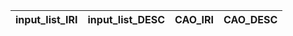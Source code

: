 | input_list_IRI   | input_list_DESC   | CAO_IRI   | CAO_DESC   |
|------------------|-------------------|-----------|------------|